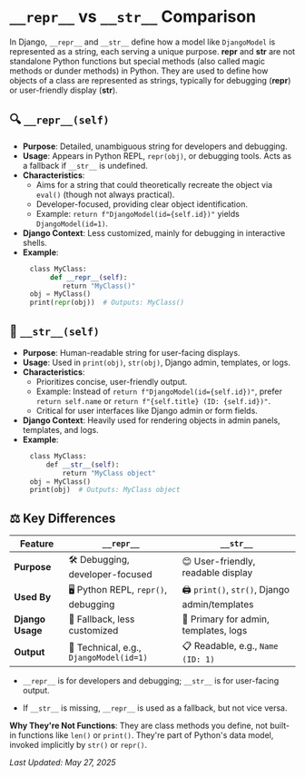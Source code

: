 # `__repr__` vs `__str__` Comparison

In Django, `__repr__` and `__str__` define how a model like `DjangoModel` is represented as a string, each serving a unique purpose. __repr__ and __str__ are not standalone Python functions but special methods (also called magic methods or dunder methods) in Python. They are used to define how objects of a class are represented as strings, typically for debugging (__repr__) or user-friendly display (__str__).

## 🔍 `__repr__(self)`

- **Purpose**: Detailed, unambiguous string for developers and debugging.
- **Usage**: Appears in Python REPL, `repr(obj)`, or debugging tools. Acts as a fallback if `__str__` is undefined.
- **Characteristics**:
  - Aims for a string that could theoretically recreate the object via `eval()` (though not always practical).
  - Developer-focused, providing clear object identification.
  - Example: `return f"DjangoModel(id={self.id})"` yields `DjangoModel(id=1)`.
- **Django Context**: Less customized, mainly for debugging in interactive shells.
- **Example**:
```python
     class MyClass:
          def __repr__(self):
             return "MyClass()"
     obj = MyClass()
     print(repr(obj))  # Outputs: MyClass()
```

## 📝 `__str__(self)`

- **Purpose**: Human-readable string for user-facing displays.
- **Usage**: Used in `print(obj)`, `str(obj)`, Django admin, templates, or logs.
- **Characteristics**:
  - Prioritizes concise, user-friendly output.
  - Example: Instead of `return f"DjangoModel(id={self.id})"`, prefer `return self.name` or `return f"{self.title} (ID: {self.id})"`.
  - Critical for user interfaces like Django admin or form fields.
- **Django Context**: Heavily used for rendering objects in admin panels, templates, and logs.
- **Example**:
```python
     class MyClass:
         def __str__(self):
             return "MyClass object"
     obj = MyClass()
     print(obj)  # Outputs: MyClass object
```

## ⚖️ Key Differences

| Feature           | `__repr__`                              | `__str__`                              |
|-------------------|-----------------------------------------|----------------------------------------|
| **Purpose**       | 🛠️ Debugging, developer-focused         | 😊 User-friendly, readable display      |
| **Used By**       | 🖥️ Python REPL, `repr()`, debugging     | 🖨️ `print()`, `str()`, Django admin/templates |
| **Django Usage**  | 🔄 Fallback, less customized            | 🌟 Primary for admin, templates, logs   |
| **Output**        | 📜 Technical, e.g., `DjangoModel(id=1)` | 📋 Readable, e.g., `Name (ID: 1)`      |


- `__repr__` is for developers and debugging; `__str__` is for user-facing output.

- If `__str__` is missing, `__repr__` is used as a fallback, but not vice versa.

**Why They're Not Functions**: They are class methods you define, not built-in functions like `len()` or `print()`. They're part of Python's data model, invoked implicitly by `str()` or `repr()`.

*Last Updated: May 27, 2025*